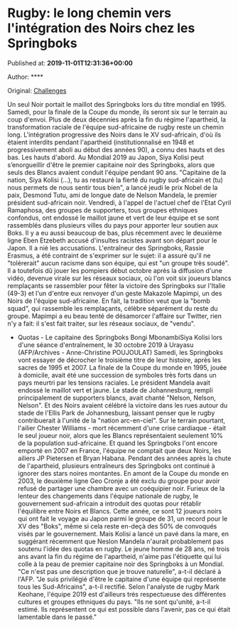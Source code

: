 
# Rugby: le long chemin vers l'intégration des Noirs chez les Springboks

Published at: **2019-11-01T12:31:36+00:00**

Author: ****

Original: [Challenges](https://www.challenges.fr/sport/rugby-le-long-chemin-vers-l-integration-des-noirs-chez-les-springboks_682737)

Un seul Noir portait le maillot des Springboks lors du titre mondial en 1995. Samedi, pour la finale de la Coupe du monde, ils seront six sur le terrain au coup d'envoi. Plus de deux décennies après la fin du régime l'apartheid, la transformation raciale de l'équipe sud-africaine de rugby reste un chemin long.
L'intégration progressive des Noirs dans le XV sud-africain, d'où ils étaient interdits pendant l'apartheid (institutionnalisé en 1948 et progressivement aboli au début des années 90), a connu des hauts et des bas.
Les hauts d'abord.
Au Mondial 2019 au Japon, Siya Kolisi peut s’enorgueillir d'être le premier capitaine noir des Springboks, alors que seuls des Blancs avaient conduit l'équipe pendant 90 ans.
"Capitaine de la nation, Siya Kolisi (...), tu as restauré la fierté du rugby sud-africain et (tu) nous permets de nous sentir tous bien", a lancé jeudi le prix Nobel de la paix, Desmond Tutu, ami de longue date de Nelson Mandela, le premier président sud-africain noir.
Vendredi, à l'appel de l'actuel chef de l'Etat Cyril Ramaphosa, des groupes de supporters, tous groupes ethniques confondus, ont endossé le maillot jaune et vert de leur équipe et se sont rassemblés dans plusieurs villes du pays pour apporter leur soutien aux Boks.
Il y a eu aussi beaucoup de bas, plus récemment avec le deuxième ligne Eben Etzebeth accusé d'insultes racistes avant son départ pour le Japon. Il a nié les accusations.
L'entraîneur des Springboks, Rassie Erasmus, a été contraint de s'exprimer sur le sujet: il a assuré qu'il ne "tolérerait" aucun racisme dans son équipe, qui est "un groupe très soudé".
Il a toutefois dû jouer les pompiers début octobre après la diffusion d'une vidéo, devenue virale sur les réseaux sociaux, où l'on voit six joueurs blancs remplaçants se rassembler pour fêter la victoire des Springboks sur l'Italie (49-3) et l'un d'entre eux renvoyer d'un geste Makazole Mapimpi, un des Noirs de l'équipe sud-africaine.
En fait, la tradition veut que la "bomb squad", qui rassemble les remplaçants, célèbre séparément du reste du groupe. Mapimpi a eu beau tenté de désamorcer l'affaire sur Twitter, rien n'y a fait: il s'est fait traiter, sur les réseaux sociaux, de "vendu".
- Quotas -
Le capitaine des Springboks Bongi MbonambiSiya Kolisi lors d'une séance d'entraînement, le 30 octobre 2019 à Urayasu (AFP/Archives - Anne-Christine POUJOULAT)
Samedi, les Springboks vont essayer de décrocher le troisième titre de leur histoire, après les sacres de 1995 et 2007.
La finale de la Coupe du monde en 1995, jouée à domicile, avait été une succession de symboles très forts dans un pays meurtri par les tensions raciales.
Le président Mandela avait endossé le maillot vert et jaune. Le stade de Johannesburg, rempli principalement de supporters blancs, avait chanté "Nelson, Nelson, Nelson". Et des Noirs avaient célébré la victoire dans les rues autour du stade de l'Ellis Park de Johannesburg, laissant penser que le rugby contribuerait à l'unité de la "nation arc-en-ciel".
Sur le terrain pourtant, l'ailier Chester Williams - mort récemment d'une crise cardiaque - était le seul joueur noir, alors que les Blancs représentaient seulement 10% de la population sud-africaine.
Et quand les Springboks l'ont encore emporté en 2007 en France, l'équipe ne comptait que deux Noirs, les ailiers JP Pietersen et Bryan Habana.
Pendant des années après la chute de l'apartheid, plusieurs entraîneurs des Springboks ont continué à ignorer des stars noires montantes. En amont de la Coupe du monde en 2003, le deuxième ligne Geo Cronje a été exclu du groupe pour avoir refusé de partager une chambre avec un coéquipier noir.
Furieux de la lenteur des changements dans l'équipe nationale de rugby, le gouvernement sud-africain a introduit des quotas pour rétablir l'équilibre entre Noirs et Blancs.
Cette année, ce sont 12 joueurs noirs qui ont fait le voyage au Japon parmi le groupe de 31, un record pour le XV des "Boks", même si cela reste en-deçà des 50% de convoqués visés par le gouvernement.
Mais Kolisi a lancé un pavé dans la mare, en suggérant récemment que Neslon Mandela n'aurait probablement pas soutenu l'idée des quotas en rugby.
Le jeune homme de 28 ans, né trois ans avant la fin du régime de l'apartheid, n'aime pas l'étiquette qui lui colle à la peau de premier capitaine noir des Springboks à un Mondial.
"Ce n'est pas une description que je trouve naturelle", a-t-il déclaré à l'AFP. "Je suis privilégié d'être le capitaine d'une équipe qui représente tous les Sud-Africains", a-t-il rectifié.
Selon l'analyste de rugby Mark Keohane, l'équipe 2019 est d'ailleurs très respectueuse des différentes cultures et groupes ethniques du pays. "Ils ne sont qu'unité, a-t-il estimé. Ils représentent ce qui est possible dans l'avenir, pas ce qui était lamentable dans le passé."
